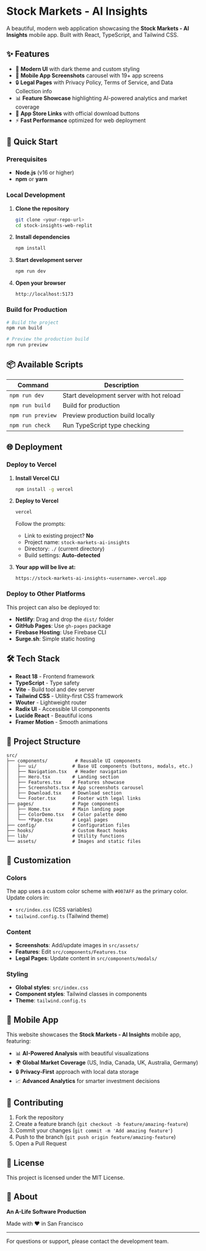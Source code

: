 # Stock Markets - AI Insights

A beautiful, modern web application showcasing the **Stock Markets - AI Insights** mobile app. Built with React, TypeScript, and Tailwind CSS.

## ✨ Features

- 🎨 **Modern UI** with dark theme and custom styling
- 📱 **Mobile App Screenshots** carousel with 19+ app screens
- 🔒 **Legal Pages** with Privacy Policy, Terms of Service, and Data Collection info
- 📊 **Feature Showcase** highlighting AI-powered analytics and market coverage
- 🎯 **App Store Links** with official download buttons
- ⚡ **Fast Performance** optimized for web deployment

## 🚀 Quick Start

### Prerequisites

- **Node.js** (v16 or higher)
- **npm** or **yarn**

### Local Development

1. **Clone the repository**
   ```bash
   git clone <your-repo-url>
   cd stock-insights-web-replit
   ```

2. **Install dependencies**
   ```bash
   npm install
   ```

3. **Start development server**
   ```bash
   npm run dev
   ```

4. **Open your browser**
   ```
   http://localhost:5173
   ```

### Build for Production

```bash
# Build the project
npm run build

# Preview the production build
npm run preview
```

## 📦 Available Scripts

| Command | Description |
|---------|-------------|
| `npm run dev` | Start development server with hot reload |
| `npm run build` | Build for production |
| `npm run preview` | Preview production build locally |
| `npm run check` | Run TypeScript type checking |

## 🌐 Deployment

### Deploy to Vercel

1. **Install Vercel CLI**
   ```bash
   npm install -g vercel
   ```

2. **Deploy to Vercel**
   ```bash
   vercel
   ```
   
   Follow the prompts:
   - Link to existing project? **No**
   - Project name: `stock-markets-ai-insights`
   - Directory: `./` (current directory)
   - Build settings: **Auto-detected**

3. **Your app will be live at:**
   ```
   https://stock-markets-ai-insights-<username>.vercel.app
   ```

### Deploy to Other Platforms

This project can also be deployed to:
- **Netlify**: Drag and drop the `dist/` folder
- **GitHub Pages**: Use `gh-pages` package
- **Firebase Hosting**: Use Firebase CLI
- **Surge.sh**: Simple static hosting

## 🛠️ Tech Stack

- **React 18** - Frontend framework
- **TypeScript** - Type safety
- **Vite** - Build tool and dev server
- **Tailwind CSS** - Utility-first CSS framework
- **Wouter** - Lightweight router
- **Radix UI** - Accessible UI components
- **Lucide React** - Beautiful icons
- **Framer Motion** - Smooth animations

## 📂 Project Structure

```
src/
├── components/          # Reusable UI components
│   ├── ui/             # Base UI components (buttons, modals, etc.)
│   ├── Navigation.tsx   # Header navigation
│   ├── Hero.tsx        # Landing section
│   ├── Features.tsx    # Features showcase
│   ├── Screenshots.tsx # App screenshots carousel
│   ├── Download.tsx    # Download section
│   └── Footer.tsx      # Footer with legal links
├── pages/              # Page components
│   ├── Home.tsx        # Main landing page
│   ├── ColorDemo.tsx   # Color palette demo
│   └── *Page.tsx       # Legal pages
├── config/             # Configuration files
├── hooks/              # Custom React hooks
├── lib/                # Utility functions
└── assets/             # Images and static files
```

## 🎨 Customization

### Colors

The app uses a custom color scheme with `#007AFF` as the primary color. Update colors in:
- `src/index.css` (CSS variables)
- `tailwind.config.ts` (Tailwind theme)

### Content

- **Screenshots**: Add/update images in `src/assets/`
- **Features**: Edit `src/components/Features.tsx`
- **Legal Pages**: Update content in `src/components/modals/`

### Styling

- **Global styles**: `src/index.css`
- **Component styles**: Tailwind classes in components
- **Theme**: `tailwind.config.ts`

## 📱 Mobile App

This website showcases the **Stock Markets - AI Insights** mobile app, featuring:

- 📊 **AI-Powered Analysis** with beautiful visualizations
- 🌍 **Global Market Coverage** (US, India, Canada, UK, Australia, Germany)
- 🔒 **Privacy-First** approach with local data storage
- 📈 **Advanced Analytics** for smarter investment decisions

## 🤝 Contributing

1. Fork the repository
2. Create a feature branch (`git checkout -b feature/amazing-feature`)
3. Commit your changes (`git commit -m 'Add amazing feature'`)
4. Push to the branch (`git push origin feature/amazing-feature`)
5. Open a Pull Request

## 📄 License

This project is licensed under the MIT License.

## 🏢 About

**An A-Life Software Production**

Made with ♥ in San Francisco

---

For questions or support, please contact the development team.
